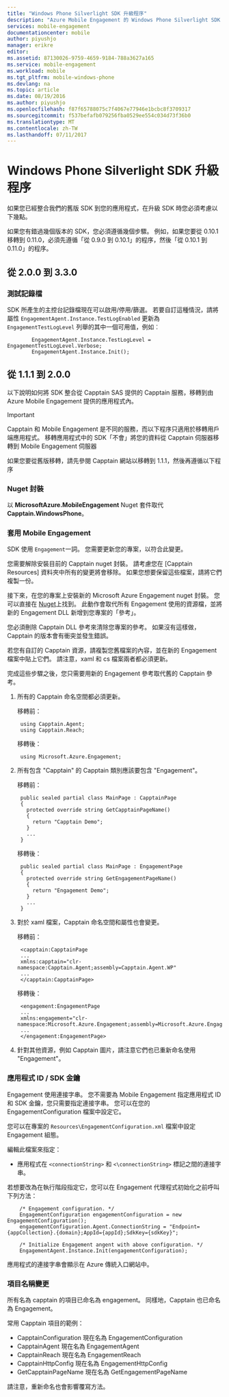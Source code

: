 ```yaml
---
title: "Windows Phone Silverlight SDK 升級程序"
description: "Azure Mobile Engagement 的 Windows Phone Silverlight SDK 升級程序"
services: mobile-engagement
documentationcenter: mobile
author: piyushjo
manager: erikre
editor: 
ms.assetid: 87130026-9759-4659-9184-788a3627a165
ms.service: mobile-engagement
ms.workload: mobile
ms.tgt_pltfrm: mobile-windows-phone
ms.devlang: na
ms.topic: article
ms.date: 08/19/2016
ms.author: piyushjo
ms.openlocfilehash: f87f65788075c7f4067e77946e1bcbc8f3709317
ms.sourcegitcommit: f537befafb079256fba0529ee554c034d73f36b0
ms.translationtype: MT
ms.contentlocale: zh-TW
ms.lasthandoff: 07/11/2017
---
```

# <a name="windows-phone-silverlight-sdk-upgrade-procedures"></a>Windows Phone Silverlight SDK 升級程序
如果您已經整合我們的舊版 SDK 到您的應用程式，在升級 SDK 時您必須考慮以下幾點。

如果您有錯過幾個版本的 SDK，您必須遵循幾個步驟。 例如，如果您要從 0.10.1 移轉到 0.11.0，必須先遵循「從 0.9.0 到 0.10.1」的程序，然後「從 0.10.1 到 0.11.0」的程序。

## <a name="from-200-to-330"></a>從 2.0.0 到 3.3.0
### <a name="test-logs"></a>測試記錄檔
SDK 所產生的主控台記錄檔現在可以啟用/停用/篩選。 若要自訂這種情況，請將屬性 `EngagementAgent.Instance.TestLogEnabled` 更新為 `EngagementTestLogLevel` 列舉的其中一個可用值，例如︰

            EngagementAgent.Instance.TestLogLevel = EngagementTestLogLevel.Verbose;
            EngagementAgent.Instance.Init();

## <a name="from-111-to-200"></a>從 1.1.1 到 2.0.0
以下說明如何將 SDK 整合從 Capptain SAS 提供的 Capptain 服務，移轉到由 Azure Mobile Engagement 提供的應用程式內。 

> [!IMPORTANT]
> Capptain 和 Mobile Engagement 是不同的服務，而以下程序只適用於移轉用戶端應用程式。 移轉應用程式中的 SDK「不會」將您的資料從 Capptain 伺服器移轉到 Mobile Engagement 伺服器
> 
> 

如果您要從舊版移轉，請先參閱 Capptain 網站以移轉到 1.1.1，然後再遵循以下程序

### <a name="nuget-package"></a>Nuget 封裝
以 **MicrosoftAzure.MobileEngagement** Nuget 套件取代 **Capptain.WindowsPhone**。

### <a name="applying-mobile-engagement"></a>套用 Mobile Engagement
SDK 使用 `Engagement`一詞。 您需要更新您的專案，以符合此變更。

您需要解除安裝目前的 Capptain nuget 封裝。 請考慮您在 [Capptain Resources] 資料夾中所有的變更將會移除。 如果您想要保留這些檔案，請將它們複製一份。

接下來，在您的專案上安裝新的 Microsoft Azure Engagement nuget 封裝。 您可以直接在 [Nuget](http://www.nuget.org/packages/MicrosoftAzure.MobileEngagement)上找到。 此動作會取代所有 Engagement 使用的資源檔，並將新的 Engagement DLL 新增到您專案的「參考」。

您必須刪除 Capptain DLL 參考來清除您專案的參考。 如果沒有這樣做，Capptain 的版本會有衝突並發生錯誤。

若您有自訂的 Capptain 資源，請複製您舊檔案的內容，並在新的 Engagement 檔案中貼上它們。 請注意，xaml 和 cs 檔案兩者都必須更新。

完成這些步驟之後，您只需要用新的 Engagement 參考取代舊的 Capptain 參考。

1. 所有的 Capptain 命名空間都必須更新。
   
    移轉前：
   
        using Capptain.Agent;
        using Capptain.Reach;
   
    移轉後：
   
        using Microsoft.Azure.Engagement;
2. 所有包含 "Capptain" 的 Capptain 類別應該要包含 "Engagement"。
   
    移轉前：
   
        public sealed partial class MainPage : CapptainPage
        {
          protected override string GetCapptainPageName()
          {
            return "Capptain Demo";
          }
          ...
        }
   
    移轉後：
   
        public sealed partial class MainPage : EngagementPage
        {
          protected override string GetEngagementPageName()
          {
            return "Engagement Demo";
          }
          ...
        }
3. 對於 xaml 檔案，Capptain 命名空間和屬性也會變更。
   
    移轉前：
   
        <capptain:CapptainPage
        ...
        xmlns:capptain="clr-namespace:Capptain.Agent;assembly=Capptain.Agent.WP"
        ...
        </capptain:CapptainPage>
   
    移轉後：
   
        <engagement:EngagementPage
        ...
        xmlns:engagement="clr-namespace:Microsoft.Azure.Engagement;assembly=Microsoft.Azure.Engagement.EngagementAgent.WP"
        ...
        </engagement:EngagementPage>
4. 針對其他資源，例如 Capptain 圖片，請注意它們也已重新命名使用 "Engagement"。

### <a name="application-id--sdk-key"></a>應用程式 ID / SDK 金鑰
Engagement 使用連接字串。 您不需要為 Mobile Engagement 指定應用程式 ID 和 SDK 金鑰，您只需要指定連接字串。 您可以在您的 EngagementConfiguration 檔案中設定它。

您可以在專案的 `Resources\EngagementConfiguration.xml` 檔案中設定 Engagement 組態。

編輯此檔案來指定：

* 應用程式在 `<connectionString>` 和 `<\connectionString>` 標記之間的連接字串。

若想要改為在執行階段指定它，您可以在 Engagement 代理程式初始化之前呼叫下列方法：

        /* Engagement configuration. */
        EngagementConfiguration engagementConfiguration = new EngagementConfiguration();
        engagementConfiguration.Agent.ConnectionString = "Endpoint={appCollection}.{domain};AppId={appId};SdkKey={sdkKey}";

        /* Initialize Engagement angent with above configuration. */
        EngagementAgent.Instance.Init(engagementConfiguration);

應用程式的連接字串會顯示在 Azure 傳統入口網站中。

### <a name="items-name-change"></a>項目名稱變更
所有名為 capptain 的項目已命名為 engagement。 同樣地，Capptain 也已命名為 Engagement。

常用 Capptain 項目的範例：

* CapptainConfiguration 現在名為 EngagementConfiguration
* CapptainAgent 現在名為 EngagementAgent
* CapptainReach 現在名為 EngagementReach
* CapptainHttpConfig 現在名為 EngagementHttpConfig
* GetCapptainPageName 現在名為 GetEngagementPageName

請注意，重新命名也會影響覆寫方法。

